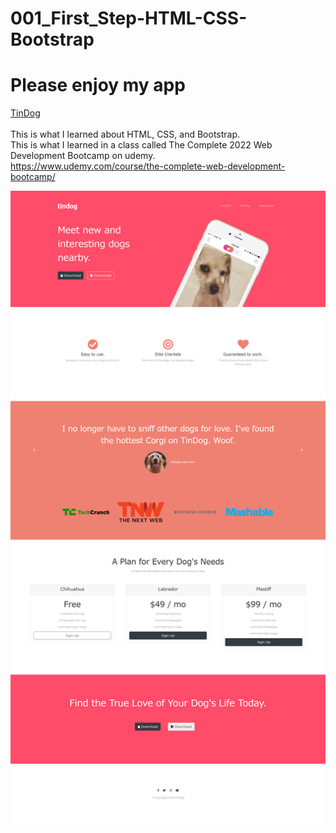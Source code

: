# 001_First_Step-HTML-CSS-Bootstrap

# Please enjoy my app
<a href="https://tickkun-portfolio.herokuapp.com/projects/portfolio/firststep/">TinDog</a>  
<br>
This is what I learned about HTML, CSS, and Bootstrap.  
This is what I learned in a class called The Complete 2022 Web Development Bootcamp on udemy.  
https://www.udemy.com/course/the-complete-web-development-bootcamp/  
  
<img src=images/TinDog.png>  

